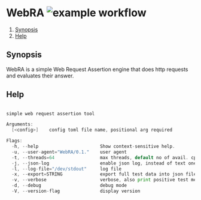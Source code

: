 # WebRA ![example workflow](https://github.com/triole/webra/actions/workflows/build.yaml/badge.svg)

<!--- mdtoc: toc begin -->

1. [Synopsis](#synopsis)
2. [Help](#help)<!--- mdtoc: toc end -->

## Synopsis

WebRA is a simple Web Request Assertion engine that does http requests and evaluates their answer.

## Help

```go mdox-exec="r -h"

simple web request assertion tool

Arguments:
  [<config>]    config toml file name, positional arg required

Flags:
  -h, --help                       Show context-sensitive help.
  -u, --user-agent="WebRA/0.1."    user agent
  -t, --threads=64                 max threads, default no of avail. cpu threads
  -j, --json-log                   enable json log, instead of text one
  -l, --log-file="/dev/stdout"     log file
  -x, --export=STRING              export full test data into json file
  -v, --verbose                    verbose, also print positive test messages
  -d, --debug                      debug mode
  -V, --version-flag               display version
```
